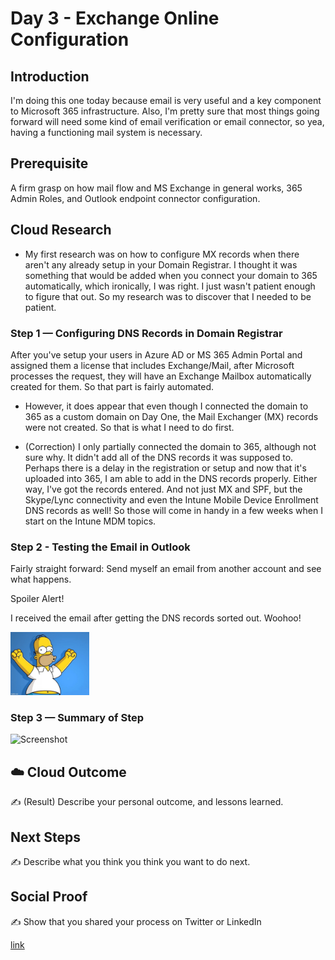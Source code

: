 

# Day 3 - Exchange Online Configuration 

## Introduction

I'm doing this one today because email is very useful and a key component to Microsoft 365 infrastructure. Also, I'm pretty sure that most things going forward will need some kind of email verification or email connector, so yea, having a functioning mail system is necessary. 

## Prerequisite

A firm grasp on how mail flow and MS Exchange in general works, 365 Admin Roles, and Outlook endpoint connector configuration.  



## Cloud Research

- My first research was on how to configure MX records when there aren't any already setup in your Domain Registrar.  I thought it was something that would be added when you connect your domain to 365 automatically, which ironically, I was right.  I just wasn't patient enough to figure that out.  So my research was to discover that I needed to be patient. 


### Step 1 — Configuring DNS Records in Domain Registrar

After you've setup your users in Azure AD or MS 365 Admin Portal and assigned them a license that includes Exchange/Mail, after Microsoft processes the request, they will have an Exchange Mailbox automatically created for them.  So that part is fairly automated.  

- However, it does appear that even though I connected the domain to 365 as a custom domain on Day One, the Mail Exchanger (MX) records were not created.  So that is what I need to do first.  

- (Correction) I only partially connected the domain to 365, although not sure why.  It didn't add all of the DNS records it was supposed to.  Perhaps there is a delay in the registration or setup and now that it's uploaded into 365, I am able to add in the DNS records properly.  Either way, I've got the records entered.  And not just MX and SPF, but the Skype/Lync connectivity and even the Intune Mobile Device Enrollment DNS records as well! So those will come in handy in a few weeks when I start on the Intune MDM topics. 

### Step 2 - Testing the Email in Outlook

Fairly straight forward:  Send myself an email from another account and see what happens.  

Spoiler Alert!

I received the email after getting the DNS records sorted out.  Woohoo! 

<p align="left">
  <img src="homer-woohoo.jpg" width="25%" height="25%"/>
</p>

### Step 3 — Summary of Step

![Screenshot](https://via.placeholder.com/500x300)

## ☁️ Cloud Outcome

✍️ (Result) Describe your personal outcome, and lessons learned.

## Next Steps

✍️ Describe what you think you think you want to do next.

## Social Proof

✍️ Show that you shared your process on Twitter or LinkedIn

[link](link)
